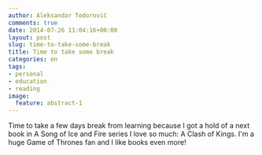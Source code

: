 ```yaml
---
author: Aleksandar Todorović
comments: true
date: 2014-07-26 11:04:16+00:00
layout: post
slug: time-to-take-some-break
title: Time to take some break
categories: en
tags:
- personal
- education
- reading
image:
  feature: abstract-1
---
```


Time to take a few days break from learning because I got a hold of a next book in A Song of Ice and Fire series I love so much: A Clash of Kings. I'm a huge Game of Thrones fan and I like books even more!
